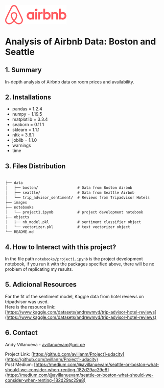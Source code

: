 <!-- PROJECT LOGO -->
<img src="images/airbnblogo.png" alt="drawing" align="center" width="200"/>

# Analysis of Airbnb Data: Boston and Seattle
## 1. Summary
In-depth analysis of Airbnb data on room prices and availability.

## 2. Installations
* pandas = 1.2.4 
* numpy = 1.19.5
* matplotlib = 3.3.4
* seaborn = 0.11.1
* sklearn = 1.1.1
* nltk = 3.6.1
* joblib = 1.1.0
* warnings
* time

## 3. Files Distribution
```

├── data
│   ├── boston/                  # Data from Boston Airbnb
│   ├── seattle/                 # Data from Seattle Airbnb
│   └── trip_advisor_sentiment/  # Reviews from Tripadvisor Hotels
├── images
├── notebooks
│   └── project1.ipynb           # project development notebook
├── objects
│   ├── nb_model.pkl             # sentiment classifier object
│   └── vectorizer.pkl           # text vectorizer object
└── README.md       

```

## 4. How to Interact with this project?
In the file path `notebooks/project1.ipynb` is the project development notebook, if you run it with the packages specified above, there will be no problem of replicating my results.

## 5. Adicional Resources
For the fit of the sentiment model, Kaggle data from hotel reviews on tripadvisor was used.     
Here is the resource link: [https://www.kaggle.com/datasets/andrewmvd/trip-advisor-hotel-reviews](https://www.kaggle.com/datasets/andrewmvd/trip-advisor-hotel-reviews)

## 6. Contact

Andy Villanueva - avillanuevam@uni.pe

Project Link: [https://github.com/avillanm/Project1-udacity](https://github.com/avillanm/Project1-udacity)    
Post Medium: [https://medium.com/@avillanuevam/seattle-or-boston-what-should-we-consider-when-renting-182d29ac29e8](https://medium.com/@avillanuevam/seattle-or-boston-what-should-we-consider-when-renting-182d29ac29e8)
